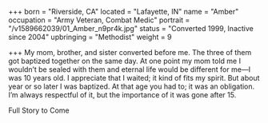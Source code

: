 +++
born = "Riverside, CA"
located = "Lafayette, IN"
name = "Amber"
occupation = "Army Veteran, Combat Medic"
portrait = "/v1589662039/01_Amber_n9pr4k.jpg"
status = "Converted 1999, Inactive since 2004"
upbringing = "Methodist"
weight = 9

+++
My mom, brother, and sister converted before me. The three of them got baptized together on the same day. At one point my mom told me I wouldn’t be sealed with them and eternal life would be different for me—I was 10 years old. I appreciate that I waited; it kind of fits my spirit. But about year or so later I was baptized. At that age you had to; it was an obligation. I’m always respectful of it, but the importance of it was gone after 15.

Full Story to Come